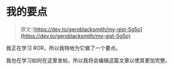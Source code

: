 # 我的要点

> 原文:[https://dev.to/geroblacksmith/my-gist-5g5o](https://dev.to/geroblacksmith/my-gist-5g5o)

我正在学习 ROR，所以我特地为它做了一个要点。

我也在学习如何在这里发帖，所以我将会编辑这篇文章以使其更加完整。